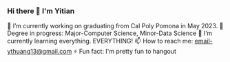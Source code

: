 ### Hi there 👋 I'm Yitian


<!-- **ythuang13/ythuang13** is a ✨ _special_ ✨ repository because its `README.md` (this file) appears on your GitHub profile. -->

<!-- Here are some ideas to get you started:

- 🔭 I’m currently working on ...
- 🌱 I’m currently learning ...
- 👯 I’m looking to collaborate on ...
- 🤔 I’m looking for help with ...
- 💬 Ask me about ...
- 📫 How to reach me: ...
- 😄 Pronouns: ...
- ⚡ Fun fact: ... -->

  🔭 I’m currently working on graduating from Cal Poly Pomona in May 2023.
  📖 Degree in progress: Major-Computer Science, Minor-Data Science
  🌱 I’m currently learning everything. EVERYTHING!
  📫 How to reach me: email-ythuang13@gmail.com
  ⚡ Fun fact: I'm pretty fun to hangout


